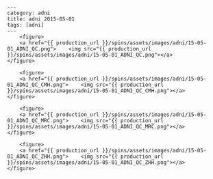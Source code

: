     ---
    category: adni
    title: adni 2015-05-01
    tags: [adni]
    ---
        <figure>
        <a href="{{ production_url }}/spins/assets/images/adni/15-05-01_ADNI_QC.png">    <img src="{{ production_url }}/spins/assets/images/adni/15-05-01_ADNI_QC.png"></a>
    </figure>

        <figure>
        <a href="{{ production_url }}/spins/assets/images/adni/15-05-01_ADNI_QC_CMH.png">    <img src="{{ production_url }}/spins/assets/images/adni/15-05-01_ADNI_QC_CMH.png"></a>
    </figure>

        <figure>
        <a href="{{ production_url }}/spins/assets/images/adni/15-05-01_ADNI_QC_MRC.png">    <img src="{{ production_url }}/spins/assets/images/adni/15-05-01_ADNI_QC_MRC.png"></a>
    </figure>

        <figure>
        <a href="{{ production_url }}/spins/assets/images/adni/15-05-01_ADNI_QC_ZHH.png">    <img src="{{ production_url }}/spins/assets/images/adni/15-05-01_ADNI_QC_ZHH.png"></a>
    </figure>

    